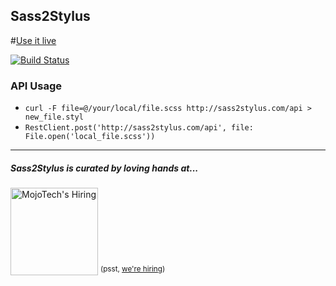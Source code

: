 Sass2Stylus
----------
#[Use it live](http://sass2stylus.com)

[![Build Status](https://travis-ci.org/mojotech/sass2stylus.svg)](https://travis-ci.org/mojotech/sass2stylus)

### API Usage
- `curl -F file=@/your/local/file.scss http://sass2stylus.com/api > new_file.styl`
- `RestClient.post('http://sass2stylus.com/api', file: File.open('local_file.scss'))`

---

##### Sass2Stylus is curated by loving hands at...
<a href="http://mojotech.com"><img width="140px" src="https://mojotech.github.io/sass2stylus/img/mojotech-logo.svg" title="MojoTech's Hiring"></a> <sup>(psst, [we're hiring](http://www.mojotech.com/jobs))</sup>
